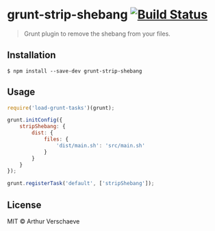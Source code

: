 # grunt-strip-shebang [![Build Status](https://travis-ci.org/arthurvr/grunt-strip-shebang.svg?branch=master)](https://travis-ci.org/arthurvr/grunt-strip-shebang)

> Grunt plugin to remove the shebang from your files.

## Installation

```
$ npm install --save-dev grunt-strip-shebang
```

## Usage

```javascript
require('load-grunt-tasks')(grunt);

grunt.initConfig({
	stripShebang: {
		dist: {
			files: {
				'dist/main.sh': 'src/main.sh'
			}
		}
	}
});

grunt.registerTask('default', ['stripShebang']);
```

## License

MIT © Arthur Verschaeve
